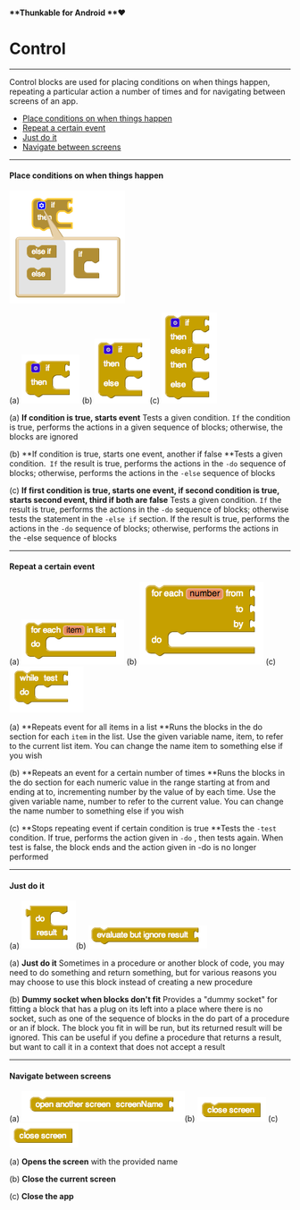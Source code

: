 #### **Thunkable for Android **❤

# Control

---

Control blocks are used for placing conditions on when things happen, repeating a particular action a number of times and for navigating between screens of an app.

* [Place conditions on when things happen](#placing-conditions-on-when-things-happen)
* [Repeat a certain event](#repeat-a-certain-event)
* [Just do it](#just-do-it)
* [Navigate between screens](#navigate-between-screens)

---

#### Place conditions on when things happen

![](/assets/control-blocks-5.png)

\(a\) ![](/assets/control-blocks-1.png) \(b\) ![](/assets/control-blocks-3.png)\(c\) ![](/assets/control-blocks-4.png)

\(a\) **If condition is true, starts event** Tests a given condition. `If` the condition is true, performs the actions in a given sequence of blocks; otherwise, the blocks are ignored

\(b\) **If condition is true, starts one event, another if false **Tests a given condition.` If` the result is true, performs the actions in the `-do` sequence of blocks; otherwise, performs the actions in the `-else` sequence of blocks

\(c\) **If first condition is true, starts one event, if second condition is true, starts second event, third if both are false** Tests a given condition. `If` the result is true, performs the actions in the `-do` sequence of blocks; otherwise tests the statement in the `-else if` section. If the result is true, performs the actions in the `-do` sequence of blocks; otherwise, performs the actions in the -else sequence of blocks

---

#### Repeat a certain event

\(a\) ![](/assets/control-blocks-6.png) \(b\) ![](/assets/control-blocks-7.png) \(c\) ![](/assets/control-blocks-8.png)

\(a\) **Repeats event for all items in a list **Runs the blocks in the do section for each `item` in the list. Use the given variable name, item, to refer to the current list item. You can change the name item to something else if you wish

\(b\) **Repeats an event for a certain number of times **Runs the blocks in the do section for each numeric value in the range starting at from and ending at to, incrementing number by the value of by each time. Use the given variable name, number to refer to the current value. You can change the name number to something else if you wish

\(c\) **Stops repeating event if certain condition is true **Tests the `-test` condition. If true, performs the action given in `-do` , then tests again. When test is false, the block ends and the action given in -do is no longer performed

---

#### Just do it

\(a\) ![](/assets/control-blocks-9.png)\(b\) ![](/assets/control-blocks-10.png)

\(a\) **Just do it** Sometimes in a procedure or another block of code, you may need to do something and return something, but for various reasons you may choose to use this block instead of creating a new procedure

\(b\) **Dummy socket when blocks don't fit** Provides a "dummy socket" for fitting a block that has a plug on its left into a place where there is no socket, such as one of the sequence of blocks in the do part of a procedure or an if block. The block you fit in will be run, but its returned result will be ignored. This can be useful if you define a procedure that returns a result, but want to call it in a context that does not accept a result

---

#### Navigate between screens

\(a\) ![](/assets/control-blocks-11.png)\(b\) ![](/assets/control-blocks-15.png) \(c\) ![](/assets/control-blocks-13.png)

\(a\) **Opens the screen** with the provided name

\(b\) **Close the current screen**

\(c\) **Close the app**

